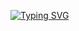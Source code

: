 <a href="https://git.io/typing-svg"><img src="https://readme-typing-svg.demolab.com?font=Montserrat&pause=1000&color=3CAAB6&width=435&lines=Hi%2CI'm+Z_Tsin+from+China%F0%9F%91%8B;My+Website%3A+https%3A%2F%2Fztsin.cn++%E2%9D%A4;Favorite+Games%3AMinecraft%2CApex+Legands%2CCS%3AGO%2CGenshin+Impact%F0%9F%8E%AE;E-MAIL%3Ahorizonsun%40vip.qq.com" alt="Typing SVG" /></a>

